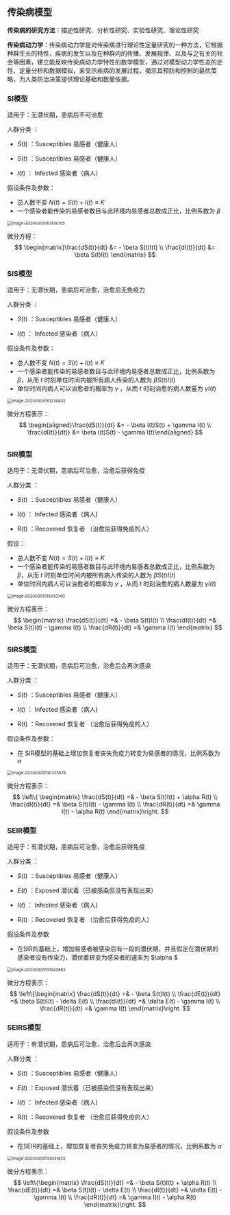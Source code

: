## 传染病模型

**传染病的研究方法**：描述性研究、分析性研究、实验性研究、理论性研究

**传染病动力学**：传染病动力学是对传染病进行理论性定量研究的一种方法，它根据种群生长的特性，疾病的发生以及在种群内的传播、发展规律、以及与之有关的社会等因素，建立能反映传染病动力学特性的数学模型，通过对模型动力学性态的定性、定量分析和数据模拟，来显示疾病的发展过程，揭示其预防和控制的最优策略，为人类防治决策提供理论基础和数量依据。



### SI模型

适用于：无潜伏期，患病后不可治愈

人群分类 ：

- $S(t)$ ：Susceptibles 易感者（健康人）

- $S(t)$ ：Susceptibles 易感者（健康人）
- $I(t)$ ： Infected 感染者（病人）

假设条件及参数：

- 总人数不变 $N(t) = S(t) + I(t) \equiv K$
- 一个感染者能传染的易感者数目与此环境内易感者总数成正比，比例系数为 $\beta$

<img src="E:\Document\Notes\DataAnalysis\传染病模型.assets\image-20200304161306105.png" alt="image-20200304161306105" style="zoom:67%;" />

微分方程：
$$
\begin{matrix}\frac{dS(t)}{dt} &= - \beta S(t)I(t) \\
\frac{dI(t)}{dt} &= \beta S(t)I(t)
\end{matrix}
$$




### SIS模型

适用于：无潜伏期，患病后可治愈，治愈后无免疫力

人群分类 ：

- $S(t)$ ：Susceptibles 易感者（健康人）

- $I(t)$ ： Infected 感染者（病人）

假设条件及参数：

- 总人数不变 $N(t) = S(t) + I(t) \equiv K$
- 一个感染者能传染的易感者数目与此环境内易感者总数成正比，比例系数为 $\beta$，从而 $t$ 时刻单位时间内被所有病人传染的人数为  $\beta S(t)I(t)$
- 单位时间内病人可以治愈者的概率为 $\gamma$ ，从而 $t$ 时刻治愈的病人数量为 $\gamma  I(t)$

<img src="E:\Document\Notes\DataAnalysis\传染病模型.assets\image-20200304161239832.png" alt="image-20200304161239832" style="zoom:67%;" />

微分方程表示：
$$
\begin{aligned}\frac{dS(t)}{dt} &= - \beta I(t)S(t) + \gamma I(t) \\
\frac{dI(t)}{dt)} &= \beta I(t)S(t) - \gamma I(t)\end{aligned}
$$


## 

### SIR模型

适用于：无潜伏期，患病后可治愈，治愈后获得免疫

人群分类 ：

- $S(t)$ ：Susceptibles 易感者（健康人）

- $I(t)$ ： Infected 感染者（病人)
- R(t) ：Recovered  恢复者 （治愈后获得免疫的人）

假设：

- 总人数不变 $N(t) = S(t) + I(t) \equiv K$
- 一个感染者能传染的易感者数目与此环境内易感者总数成正比，比例系数为 $\beta$，从而 $t$ 时刻单位时间内被所有病人传染的人数为  $\beta S(t)I(t)$
- 单位时间内病人可以治愈者的概率为 $\gamma$ ，从而 $t$ 时刻治愈的病人数量为 $\gamma  I(t)$

<img src="E:\Document\Notes\DataAnalysis\传染病模型.assets\image-20200305115033140.png" alt="image-20200305115033140" style="zoom:67%;" />

微分方程表示：
$$
\begin{matrix}
 \frac{dS(t)}{dt} =& - \beta S(t)I(t)  \\ 
 \frac{dI(t)}{dt} =& \beta S(t)I(t) - \gamma I(t) \\
 \frac{dR(t)}{dt} =& \gamma I(t)
\end{matrix}
$$


## 



### SIRS模型

适用于：无潜伏期，患病后可治愈，治愈后会再次感染

人群分类 ：

- $S(t)$ ：Susceptibles 易感者（健康人）

- $I(t)$ ： Infected 感染者（病人)
- R(t) ：Recovered  恢复者 （治愈后获得免疫的人）

假设条件及参数：

- 在 SIR模型的基础上增加恢复者丧失免疫力转变为易感者的情况，比例系数为 $\alpha$

<img src="E:\Document\Notes\DataAnalysis\传染病模型.assets\image-20200305130325576.png" alt="image-20200305130325576" style="zoom:67%;" />

微分方程表示：
$$
\left\{
\begin{matrix} \frac{dS(t)}{dt} =& - \beta S(t)I(t) + \alpha R(t)  \\
\frac{dI(t)}{dt} =& \beta S(t)I(t) - \gamma I(t) 
\\ \frac{dR(t)}{dt} =& \gamma I(t) - \alpha R(t)
\end{matrix}\right.
$$

### SEIR模型

适用于：有潜伏期，患病后可治愈，治愈后获得免疫

人群分类 ：

- $S(t)$ ：Susceptibles 易感者（健康人）
- $E(t)$ ：Exposed 潜伏着（已被感染但没有表现出来）

- $I(t)$ ： Infected 感染者（病人)
- R(t) ：Recovered  恢复者 （治愈后获得免疫的人）

假设条件及参数

- 在SIR的基础上，增加易感者被感染后有一段的潜伏期，并且假定在潜伏期的感染者没有传染力，潜伏着转变为感染者的速率为 $\alpha $

<img src="E:\Document\Notes\DataAnalysis\传染病模型.assets\image-20200305131343882.png" alt="image-20200305131343882" style="zoom:67%;" />

微分方程表示：
$$
\left\{\begin{matrix} 
\frac{dS(t)}{dt} =& - \beta S(t)I(t) \\
\frac{dE(t)}{dt} =& \beta S(t)I(t) - \delta E(t) \\
\frac{dI(t)}{dt} =& \delta E(t) - \gamma I(t) \\
\frac{dR(t)}{dt} =& \gamma I(t)
\end{matrix}\right.
$$

### SEIRS模型

适用于：有潜伏期，患病后可治愈，治愈后会再次感染

人群分类 ：

- $S(t)$ ：Susceptibles 易感者（健康人）
- $E(t)$ ：Exposed 潜伏着（已被感染但没有表现出来）

- $I(t)$ ： Infected 感染者（病人)
- R(t) ：Recovered  恢复者 （治愈后获得免疫的人）

假设条件及参数

- 在SEIR的基础上，增加恢复者丧失免疫力转变为易感者的情况，比例系数为 $\alpha$

<img src="E:\Document\Notes\DataAnalysis\传染病模型.assets\image-20200305133031622.png" alt="image-20200305133031622" style="zoom:67%;" />

微分方程表示：
$$
\left\{\begin{matrix} \frac{dS(t)}{dt} =& - \beta S(t)I(t) + \alpha R(t) \\
\frac{dE(t)}{dt} =& \beta S(t)I(t) - \delta E(t) \\
\frac{dI(t)}{dt} =& \delta E(t) - \gamma I(t) \\
\frac{dR(t)}{dt} =& \gamma I(t) - \alpha R(t)
\end{matrix}\right.
$$

